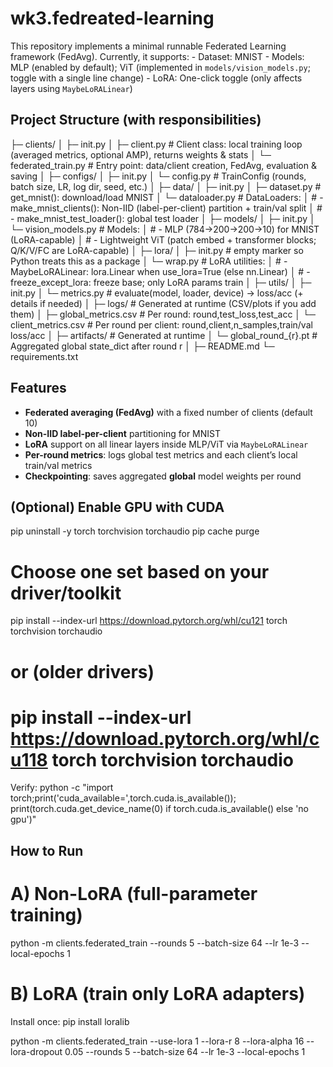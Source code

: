 # wk3.fedreated-learning
This repository implements a minimal runnable Federated Learning framework (FedAvg). Currently, it supports: - Dataset: MNIST - Models: MLP (enabled by default); ViT (implemented in `models/vision_models.py`; toggle with a single line change) - LoRA: One-click toggle (only affects layers using `MaybeLoRALinear`)
## Project Structure (with responsibilities)
├─ clients/
│ ├─ init.py
│ ├─ client.py # Client class: local training loop (averaged metrics, optional AMP), returns weights & stats
│ └─ federated_train.py # Entry point: data/client creation, FedAvg, evaluation & saving
│
├─ configs/
│ ├─ init.py
│ └─ config.py # TrainConfig (rounds, batch size, LR, log dir, seed, etc.)
│
├─ data/
│ ├─ init.py
│ ├─ dataset.py # get_mnist(): download/load MNIST
│ └─ dataloader.py # DataLoaders:
│ # - make_mnist_clients(): Non-IID (label-per-client) partition + train/val split
│ # - make_mnist_test_loader(): global test loader
│
├─ models/
│ ├─ init.py
│ └─ vision_models.py # Models:
│ # - MLP (784→200→200→10) for MNIST (LoRA-capable)
│ # - Lightweight ViT (patch embed + transformer blocks; Q/K/V/FC are LoRA-capable)
│
├─ lora/
│ ├─ init.py # empty marker so Python treats this as a package
│ └─ wrap.py # LoRA utilities:
│ # - MaybeLoRALinear: lora.Linear when use_lora=True (else nn.Linear)
│ # - freeze_except_lora: freeze base; only LoRA params train
│
├─ utils/
│ ├─ init.py
│ └─ metrics.py # evaluate(model, loader, device) → loss/acc (+ details if needed)
│
├─ logs/ # Generated at runtime (CSV/plots if you add them)
│ ├─ global_metrics.csv # Per round: round,test_loss,test_acc
│ └─ client_metrics.csv # Per round per client: round,client,n_samples,train/val loss/acc
│
├─ artifacts/ # Generated at runtime
│ └─ global_round_{r}.pt # Aggregated global state_dict after round r
│
├─ README.md
└─ requirements.txt
## Features

- **Federated averaging (FedAvg)** with a fixed number of clients (default 10)
- **Non-IID label-per-client** partitioning for MNIST
- **LoRA** support on all linear layers inside MLP/ViT via `MaybeLoRALinear`
- **Per-round metrics**: logs global test metrics and each client’s local train/val metrics
- **Checkpointing**: saves aggregated **global** model weights per round


## (Optional) Enable GPU with CUDA
pip uninstall -y torch torchvision torchaudio
pip cache purge
# Choose one set based on your driver/toolkit
pip install --index-url https://download.pytorch.org/whl/cu121 torch torchvision torchaudio
# or (older drivers)
# pip install --index-url https://download.pytorch.org/whl/cu118 torch torchvision torchaudio
Verify:
python -c "import torch;print('cuda_available=',torch.cuda.is_available());\
print(torch.cuda.get_device_name(0) if torch.cuda.is_available() else 'no gpu')"

## How to Run
# A) Non-LoRA (full-parameter training)
python -m clients.federated_train --rounds 5 --batch-size 64 --lr 1e-3 --local-epochs 1
# B) LoRA (train only LoRA adapters)
Install once:
pip install loralib

python -m clients.federated_train --use-lora 1 --lora-r 8 --lora-alpha 16 --lora-dropout 0.05 --rounds 5 --batch-size 64 --lr 1e-3 --local-epochs 1


